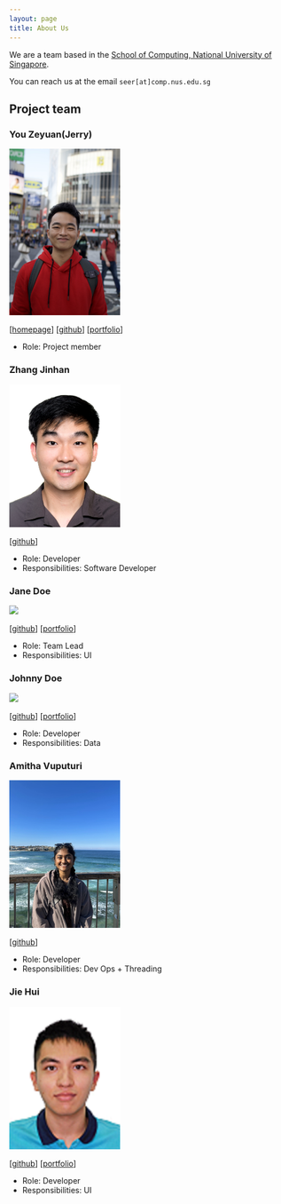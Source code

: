 ```yaml
---
layout: page
title: About Us
---
```


We are a team based in the [School of Computing, National University of Singapore](https://www.comp.nus.edu.sg).

You can reach us at the email `seer[at]comp.nus.edu.sg`

## Project team

### You Zeyuan(Jerry)

<img src="images/slipperybara.jpg" width="200px">

[[homepage](http://www.comp.nus.edu.sg/~damithch)]
[[github](https://github.com/johndoe)]
[[portfolio](team/johndoe.md)]

* Role: Project member

### Zhang Jinhan

<img src="images/jinhanjinhan.png" width="200px">


[[github](https://github.com/jinhanjinhan)]

* Role: Developer
* Responsibilities: Software Developer

### Jane Doe

<img src="images/johndoe.png" width="200px">

[[github](http://github.com/johndoe)]
[[portfolio](team/johndoe.md)]

* Role: Team Lead
* Responsibilities: UI

### Johnny Doe

<img src="images/johndoe.png" width="200px">

[[github](http://github.com/johndoe)] [[portfolio](team/johndoe.md)]

* Role: Developer
* Responsibilities: Data

### Amitha Vuputuri

<img src="images/amitha2210.png" width="200px">

[[github](https://github.com/amitha2210)]

* Role: Developer
* Responsibilities: Dev Ops + Threading

### Jie Hui

<img src="images/blazechron.png" width="200px">

[[github](https://github.com/BlazeChron)]
[[portfolio](team/johndoe.md)]

* Role: Developer
* Responsibilities: UI

